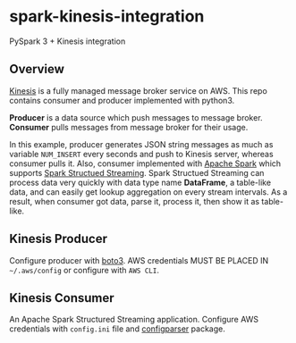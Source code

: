 # spark-kinesis-integration

PySpark 3 + Kinesis integration

## Overview

[Kinesis](https://aws.amazon.com/kinesis/?nc1=h_ls) is a fully managed message broker service on AWS. This repo contains consumer and producer implemented with python3. 

**Producer** is a data source which push messages to message broker. **Consumer** pulls messages from message broker for their usage.

In this example, producer generates JSON string messages as much as variable `NUM_INSERT` every seconds and push to Kinesis server, whereas consumer pulls it. Also, consumer implemented with [Apache Spark](https://spark.apache.org/) which supports [Spark Structued Streaming](https://spark.apache.org/docs/latest/structured-streaming-programming-guide.html). Spark Structued Streaming can process data very quickly with data type name **DataFrame**, a table-like data, and can easily get lookup aggregation on every stream intervals. As a result, when consumer got data, parse it, process it, then show it as table-like. 

## Kinesis Producer

Configure producer with [boto3](https://boto3.amazonaws.com/v1/documentation/api/latest/guide/quickstart.html). AWS credentials MUST BE PLACED IN `~/.aws/config` or configure with `AWS CLI`.

## Kinesis Consumer

An Apache Spark Structured Streaming application. Configure AWS credentials with `config.ini` file and [configparser](https://pypi.org/project/configparser/) package. 
